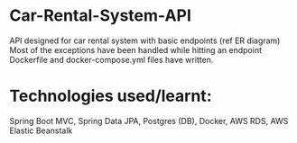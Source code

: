 # Car-Rental-System-API

API designed for car rental system with basic endpoints (ref ER diagram)
Most of the exceptions have been handled while hitting an endpoint 
Dockerfile and docker-compose.yml files have written.

# Technologies used/learnt:
Spring Boot MVC, Spring Data JPA, Postgres (DB),  Docker, AWS RDS, AWS Elastic Beanstalk
